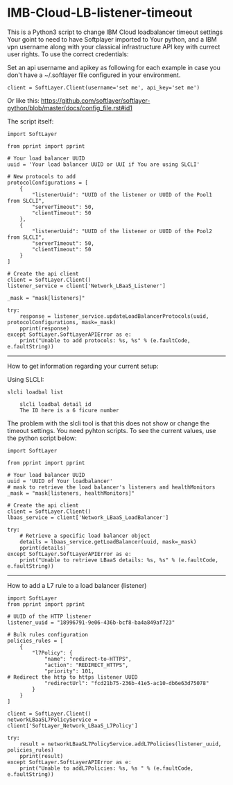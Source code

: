 # IMB-Cloud-LB-listener-timeout
This is a Python3 script to change IBM Cloud loadbalancer timeout settings
Your goint to need to have Softplayer imported to Your python, and a IBM vpn username along with your classical infrastructure API key with currect user rights. To use the correct credentials:

Set an api username and apikey as following for each example in case you don't have a ~/.softlayer file configured in your environment.

    client = SoftLayer.Client(username='set me', api_key='set me')
   
Or like this:
https://github.com/softlayer/softlayer-python/blob/master/docs/config_file.rst#id1


The script itself:

    import SoftLayer
    
    from pprint import pprint

    # Your load balancer UUID
    uuid = 'Your load balancer UUID or UUI if You are using SLCLI'

    # New protocols to add
    protocolConfigurations = [
        {
            "listenerUuid": "UUID of the listener or UUID of the Pool1 from SLCLI",
            "serverTimeout": 50,
            "clientTimeout": 50
        },
        {
            "listenerUuid": "UUID of the listener or UUID of the Pool2 from SLCLI",
            "serverTimeout": 50,
            "clientTimeout": 50
        }
    ]

    # Create the api client
    client = SoftLayer.Client()
    listener_service = client['Network_LBaaS_Listener']

    _mask = "mask[listeners]"

    try:
        response = listener_service.updateLoadBalancerProtocols(uuid, protocolConfigurations, mask=_mask)
        pprint(response)
    except SoftLayer.SoftLayerAPIError as e:
        print("Unable to add protocols: %s, %s" % (e.faultCode, e.faultString))
---------------------------------------------------
How to get information regarding your current setup:

  Using SLCLI:

    slcli loadbal list
    
        slcli loadbal detail id
        The ID here is a 6 ficure number
   
The problem with the slcli tool is that this does not show or change the timeout settings. You need pyhton scripts.
To see the current values, use the python script below:
   
    import SoftLayer

    from pprint import pprint

    # Your load balancer UUID
    uuid = 'UUID of Your loadbalancer'
    # mask to retrieve the load balancer's listeners and healthMonitors
    _mask = "mask[listeners, healthMonitors]"

    # Create the api client
    client = SoftLayer.Client()
    lbaas_service = client['Network_LBaaS_LoadBalancer']

    try:
        # Retrieve a specific load balancer object
        details = lbaas_service.getLoadBalancer(uuid, mask=_mask)
        pprint(details)
    except SoftLayer.SoftLayerAPIError as e:
        print("Unable to retrieve LBaaS details: %s, %s" % (e.faultCode, e.faultString))
-------------------------------------------------------------
How to add a L7 rule to a load balancer (listener)

    import SoftLayer
    from pprint import pprint

    # UUID of the HTTP listener
    listener_uuid = "18996791-9e06-436b-bcf8-ba4a849af723"

    # Bulk rules configuration
    policies_rules = [
        {
            "l7Policy": {
                "name": "redirect-to-HTTPS",
                "action": "REDIRECT_HTTPS",
                "priority": 101,
    # Redirect the http to https listener UUID
                "redirectUrl": "fcd21b75-236b-41e5-ac10-db6e63d75078"
            }
        }
    ]

    client = SoftLayer.Client()
    networkLBaaSL7PolicyService = client['SoftLayer_Network_LBaaS_L7Policy']

    try:
        result = networkLBaaSL7PolicyService.addL7Policies(listener_uuid, policies_rules)
        pprint(result)
    except SoftLayer.SoftLayerAPIError as e:
        print("Unable to addL7Policies: %s, %s " % (e.faultCode, e.faultString))

